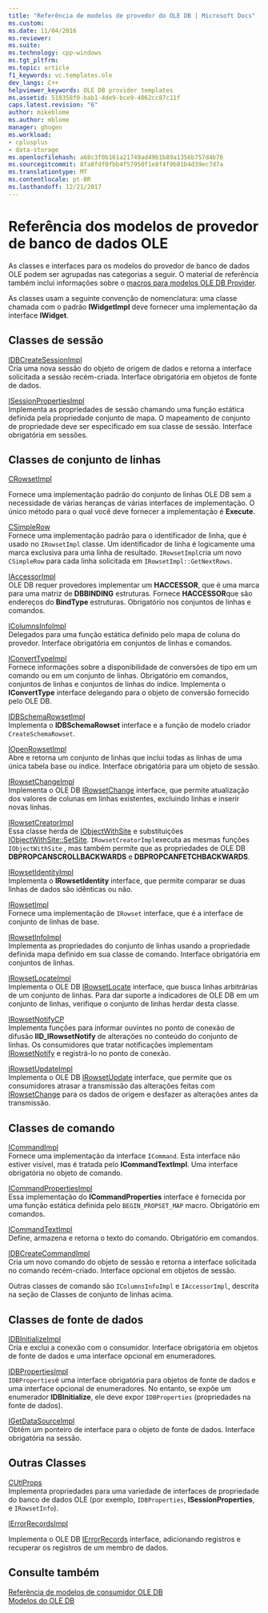 ```yaml
---
title: "Referência de modelos de provedor do OLE DB | Microsoft Docs"
ms.custom: 
ms.date: 11/04/2016
ms.reviewer: 
ms.suite: 
ms.technology: cpp-windows
ms.tgt_pltfrm: 
ms.topic: article
f1_keywords: vc.templates.ole
dev_langs: C++
helpviewer_keywords: OLE DB provider templates
ms.assetid: 518358f0-bab1-4de9-bce9-4062cc87c11f
caps.latest.revision: "6"
author: mikeblome
ms.author: mblome
manager: ghogen
ms.workload:
- cplusplus
- data-storage
ms.openlocfilehash: a68c3f0b161a21749ad49b1b89a1356b757d4b76
ms.sourcegitcommit: 8fa8fdf0fbb4f57950f1e8f4f9b81b4d39ec7d7a
ms.translationtype: MT
ms.contentlocale: pt-BR
ms.lasthandoff: 12/21/2017
---
```

# <a name="ole-db-provider-templates-reference"></a>Referência dos modelos de provedor de banco de dados OLE
As classes e interfaces para os modelos do provedor de banco de dados OLE podem ser agrupadas nas categorias a seguir. O material de referência também inclui informações sobre o [macros para modelos OLE DB Provider](../../data/oledb/macros-for-ole-db-provider-templates.md).  
  
 As classes usam a seguinte convenção de nomenclatura: uma classe chamada com o padrão **IWidgetImpl** deve fornecer uma implementação da interface **IWidget**.  
  
## <a name="session-classes"></a>Classes de sessão  
 [IDBCreateSessionImpl](../../data/oledb/idbcreatesessionimpl-class.md)  
 Cria uma nova sessão do objeto de origem de dados e retorna a interface solicitada a sessão recém-criada. Interface obrigatória em objetos de fonte de dados.  
  
 [ISessionPropertiesImpl](../../data/oledb/isessionpropertiesimpl-class.md)  
 Implementa as propriedades de sessão chamando uma função estática definida pela propriedade conjunto de mapa. O mapeamento de conjunto de propriedade deve ser especificado em sua classe de sessão. Interface obrigatória em sessões.  
  
## <a name="rowset-classes"></a>Classes de conjunto de linhas  
 [CRowsetImpl](../../data/oledb/crowsetimpl-class.md)  
  
 Fornece uma implementação padrão do conjunto de linhas OLE DB sem a necessidade de várias heranças de várias interfaces de implementação. O único método para o qual você deve fornecer a implementação é **Execute**.  
  
 [CSimpleRow](../../data/oledb/csimplerow-class.md)  
 Fornece uma implementação padrão para o identificador de linha, que é usado no `IRowsetImpl` classe. Um identificador de linha é logicamente uma marca exclusiva para uma linha de resultado. `IRowsetImpl`cria um novo `CSimpleRow` para cada linha solicitada em `IRowsetImpl::GetNextRows`.  
  
 [IAccessorImpl](../../data/oledb/iaccessorimpl-class.md)  
 OLE DB requer provedores implementar um **HACCESSOR**, que é uma marca para uma matriz de **DBBINDING** estruturas. Fornece **HACCESSOR**que são endereços do **BindType** estruturas. Obrigatório nos conjuntos de linhas e comandos.  
  
 [IColumnsInfoImpl](../../data/oledb/icolumnsinfoimpl-class.md)  
 Delegados para uma função estática definido pelo mapa de coluna do provedor. Interface obrigatória em conjuntos de linhas e comandos.  
  
 [IConvertTypeImpl](../../data/oledb/iconverttypeimpl-class.md)  
 Fornece informações sobre a disponibilidade de conversões de tipo em um comando ou em um conjunto de linhas. Obrigatório em comandos, conjuntos de linhas e conjuntos de linhas do índice. Implementa o **IConvertType** interface delegando para o objeto de conversão fornecido pelo OLE DB.  
  
 [IDBSchemaRowsetImpl](../../data/oledb/idbschemarowsetimpl-class.md)  
 Implementa o **IDBSchemaRowset** interface e a função de modelo criador `CreateSchemaRowset`.  
  
 [IOpenRowsetImpl](../../data/oledb/iopenrowsetimpl-class.md)  
 Abre e retorna um conjunto de linhas que inclui todas as linhas de uma única tabela base ou índice. Interface obrigatória para um objeto de sessão.  
  
 [IRowsetChangeImpl](../../data/oledb/irowsetchangeimpl-class.md)  
 Implementa o OLE DB [IRowsetChange](https://msdn.microsoft.com/en-us/library/ms715790.aspx) interface, que permite atualização dos valores de colunas em linhas existentes, excluindo linhas e inserir novas linhas.  
  
 [IRowsetCreatorImpl](../../data/oledb/irowsetcreatorimpl-class.md)  
 Essa classe herda de [IObjectWithSite](http://msdn.microsoft.com/library/windows/desktop/ms693765) e substituições [IObjectWithSite::SetSite](http://msdn.microsoft.com/library/windows/desktop/ms683869). `IRowsetCreatorImpl`executa as mesmas funções `IObjectWithSite` , mas também permite que as propriedades de OLE DB **DBPROPCANSCROLLBACKWARDS** e **DBPROPCANFETCHBACKWARDS**.  
  
 [IRowsetIdentityImpl](../../data/oledb/irowsetidentityimpl-class.md)  
 Implementa o **IRowsetIdentity** interface, que permite comparar se duas linhas de dados são idênticas ou não.  
  
 [IRowsetImpl](../../data/oledb/irowsetimpl-class.md)  
 Fornece uma implementação de `IRowset` interface, que é a interface de conjunto de linhas de base.  
  
 [IRowsetInfoImpl](../../data/oledb/irowsetinfoimpl-class.md)  
 Implementa as propriedades do conjunto de linhas usando a propriedade definida mapa definido em sua classe de comando. Interface obrigatória em conjuntos de linhas.  
  
 [IRowsetLocateImpl](../../data/oledb/irowsetlocateimpl-class.md)  
 Implementa o OLE DB [IRowsetLocate](https://msdn.microsoft.com/en-us/library/ms721190.aspx) interface, que busca linhas arbitrárias de um conjunto de linhas. Para dar suporte a indicadores de OLE DB em um conjunto de linhas, verifique o conjunto de linhas herdar desta classe.  
  
 [IRowsetNotifyCP](../../data/oledb/irowsetnotifycp-class.md)  
 Implementa funções para informar ouvintes no ponto de conexão de difusão **IID_IRowsetNotify** de alterações no conteúdo do conjunto de linhas. Os consumidores que tratar notificações implementam [IRowsetNotify](https://msdn.microsoft.com/en-us/library/ms712959.aspx) e registrá-lo no ponto de conexão.  
  
 [IRowsetUpdateImpl](../../data/oledb/irowsetupdateimpl-class.md)  
 Implementa o OLE DB [IRowsetUpdate](https://msdn.microsoft.com/en-us/library/ms714401.aspx) interface, que permite que os consumidores atrasar a transmissão das alterações feitas com [IRowsetChange](https://msdn.microsoft.com/en-us/library/ms715790.aspx) para os dados de origem e desfazer as alterações antes da transmissão.  
  
## <a name="command-classes"></a>Classes de comando  
 [ICommandImpl](../../data/oledb/icommandimpl-class.md)  
 Fornece uma implementação da interface `ICommand`. Esta interface não estiver visível, mas é tratada pelo **ICommandTextImpl**. Uma interface obrigatória no objeto de comando.  
  
 [ICommandPropertiesImpl](../../data/oledb/icommandpropertiesimpl-class.md)  
 Essa implementação do **ICommandProperties** interface é fornecida por uma função estática definida pelo `BEGIN_PROPSET_MAP` macro. Obrigatório em comandos.  
  
 [ICommandTextImpl](../../data/oledb/icommandtextimpl-class.md)  
 Define, armazena e retorna o texto do comando. Obrigatório em comandos.  
  
 [IDBCreateCommandImpl](../../data/oledb/idbcreatecommandimpl-class.md)  
 Cria um novo comando do objeto de sessão e retorna a interface solicitada no comando recém-criado. Interface opcional em objetos de sessão.  
  
 Outras classes de comando são `IColumnsInfoImpl` e `IAccessorImpl`, descrita na seção de Classes de conjunto de linhas acima.  
  
## <a name="data-source-classes"></a>Classes de fonte de dados  
 [IDBInitializeImpl](../../data/oledb/idbinitializeimpl-class.md)  
 Cria e exclui a conexão com o consumidor. Interface obrigatória em objetos de fonte de dados e uma interface opcional em enumeradores.  
  
 [IDBPropertiesImpl](../../data/oledb/idbpropertiesimpl-class.md)  
 `IDBProperties`é uma interface obrigatória para objetos de fonte de dados e uma interface opcional de enumeradores. No entanto, se expõe um enumerador **IDBInitialize**, ele deve expor `IDBProperties` (propriedades na fonte de dados).  
  
 [IGetDataSourceImpl](../../data/oledb/igetdatasourceimpl-class.md)  
 Obtém um ponteiro de interface para o objeto de fonte de dados. Interface obrigatória na sessão.  
  
## <a name="other-classes"></a>Outras Classes  
 [CUtlProps](../../data/oledb/cutlprops-class.md)  
 Implementa propriedades para uma variedade de interfaces de propriedade do banco de dados OLE (por exemplo, `IDBProperties`, **ISessionProperties**, e `IRowsetInfo`).  
  
 [IErrorRecordsImpl](../../data/oledb/ierrorrecordsimpl-class.md)  
  
 Implementa o OLE DB [IErrorRecords](https://msdn.microsoft.com/en-us/library/ms718112.aspx) interface, adicionando registros e recuperar os registros de um membro de dados.  
  
## <a name="see-also"></a>Consulte também  
 [Referência de modelos de consumidor OLE DB](../../data/oledb/ole-db-consumer-templates-reference.md)   
 [Modelos do OLE DB](../../data/oledb/ole-db-templates.md)